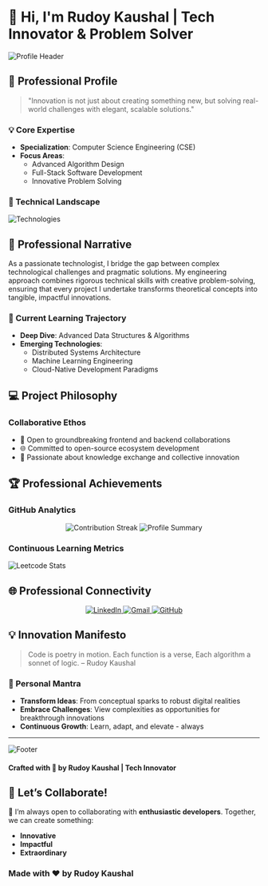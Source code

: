 # 👋 Hi, I'm Rudoy Kaushal | Tech Innovator & Problem Solver

![Profile Header](https://capsule-render.vercel.app/api?type=waving&color=gradient&customColorList=2&height=250&section=header&text=Rudoy%20Kaushal&fontSize=80&animation=fadeIn&fontAlignY=40)

## 🌟 Professional Profile

> "Innovation is not just about creating something new, but solving real-world challenges with elegant, scalable solutions."

### 💡 Core Expertise
- **Specialization**: Computer Science Engineering (CSE)
- **Focus Areas**: 
  - Advanced Algorithm Design
  - Full-Stack Software Development
  - Innovative Problem Solving

### 🚀 Technical Landscape

![Technologies](https://skillicons.dev/icons?i=python,javascript,react,nodejs,cpp,java,docker,aws,git,linux&theme=dark)

## 🔬 Professional Narrative

As a passionate technologist, I bridge the gap between complex technological challenges and pragmatic solutions. My engineering approach combines rigorous technical skills with creative problem-solving, ensuring that every project I undertake transforms theoretical concepts into tangible, impactful innovations.

### 🌱 Current Learning Trajectory
- **Deep Dive**: Advanced Data Structures & Algorithms
- **Emerging Technologies**: 
  - Distributed Systems Architecture
  - Machine Learning Engineering
  - Cloud-Native Development Paradigms

## 💻 Project Philosophy

### Collaborative Ethos
- 🤝 Open to groundbreaking frontend and backend collaborations
- 🌐 Committed to open-source ecosystem development
- 🧠 Passionate about knowledge exchange and collective innovation

## 🏆 Professional Achievements

### GitHub Analytics
<div align="center">
    <img src="https://github-readme-streak-stats.herokuapp.com/?user=KAUSHAL36977&theme=dark&hide_border=true" alt="Contribution Streak">
    <img src="https://github-profile-summary-cards.vercel.app/api/cards/profile-details?username=KAUSHAL36977&theme=dracula" alt="Profile Summary">
</div>

### Continuous Learning Metrics

![Leetcode Stats](https://leetcard.jacoblin.cool/KAUSHAL777KUMAR?theme=dark)



## 🌐 Professional Connectivity

<div align="center">
    <a href="https://www.linkedin.com/in/kaushalrudoy" target="_blank">
        <img alt="LinkedIn" src="https://img.shields.io/badge/LinkedIn-0077B5?style=for-the-badge&logo=linkedin&logoColor=white">
    </a>
    <a href="mailto:kau333halkumar@gmail.com">
        <img alt="Gmail" src="https://img.shields.io/badge/Gmail-D14836?style=for-the-badge&logo=gmail&logoColor=white">
    </a>
    <a href="https://github.com/KAUSHAL36977" target="_blank">
        <img alt="GitHub" src="https://img.shields.io/badge/GitHub-100000?style=for-the-badge&logo=github&logoColor=white">
    </a>
</div>

## 💡 Innovation Manifesto

> Code is poetry in motion. 
> Each function is a verse, 
> Each algorithm a sonnet of logic.
> – Rudoy Kaushal

### 🎯 Personal Mantra
- **Transform Ideas**: From conceptual sparks to robust digital realities
- **Embrace Challenges**: View complexities as opportunities for breakthrough innovations
- **Continuous Growth**: Learn, adapt, and elevate - always

---

![Footer](https://capsule-render.vercel.app/api?type=waving&color=gradient&customColorList=2&height=100&section=footer)

#### Crafted with 💖 by Rudoy Kaushal | Tech Innovator

## 🚀 **Let’s Collaborate!**

🌟 I’m always open to collaborating with **enthusiastic developers**. Together, we can create something:
- **Innovative**
- **Impactful**
- **Extraordinary**

### Made with ❤️ by **Rudoy Kaushal**
